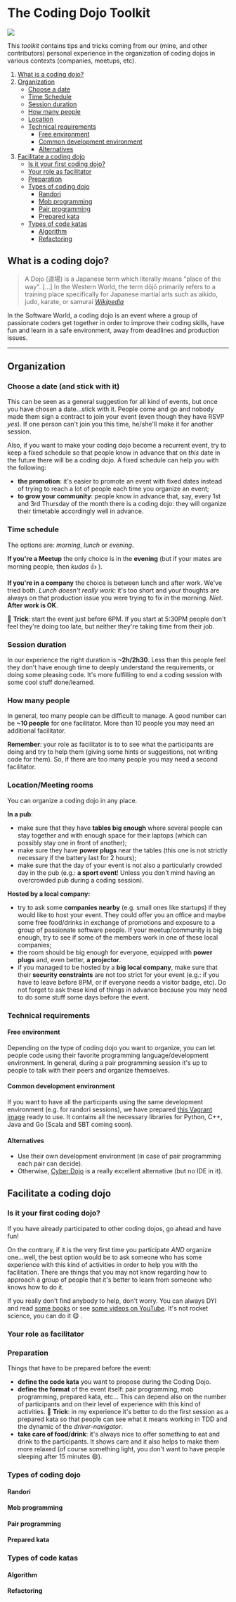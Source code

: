 # The Coding Dojo Toolkit
![](https://github.com/alebaffa/coding-dojo-toolkit/blob/master/img/Dojo.jpg)

This _toolkit_ contains tips and tricks coming from our (mine, and other contributors) personal experience in the organization of coding dojos in various contexts (companies, meetups, etc).

1. [What is a coding dojo?](#what-is-a-coding-dojo)
2. [Organization](#organization)
    - [Choose a date](#choose-a-date-and-stick-with-it)
    - [Time Schedule](#time-schedule)
    - [Session duration](#session-duration)
    - [How many people](#how-many-people)
    - [Location](#locationmeeting-rooms)
    - [Technical requirements](#technical-requirements)
        - [Free environment](#free-environment)
        - [Common development environment](#common-development-environment)
        - [Alternatives](#alternatives)
3. [Facilitate a coding dojo](#facilitate-a-coding-dojo)
    - [Is it your first coding dojo?](#is-it-your-first-coding-dojo)
    - [Your role as facilitator](#your-role-as-facilitator)
    - [Preparation](#preparation)
    - [Types of coding dojo](#types-of-coding-dojo)
        - [Randori](#randori)
        - [Mob programming](#mob-programming)
        - [Pair programming](#pair-programming)
        - [Prepared kata](#prepared-kata)
    - [Types of code katas](#types-of-code-katas)
        - [Algorithm](#algorithm)
        - [Refactoring](#refactoring)

## What is a coding dojo?
> A Dojo (道場) is a Japanese term which literally means "place of the way". [...] In the Western World, the term dōjō primarily refers to a training place specifically for Japanese martial arts such as aikido, judo, karate, or samurai [_Wikipedia_](https://en.wikipedia.org/wiki/Dojo)

In the Software World, a coding dojo is an event where a group of passionate coders get together in order to improve their coding skills, have fun and learn in a safe environment, away from deadlines and production issues.

***

## Organization
### Choose a date (and stick with it)
This can be seen as a general suggestion for all kind of events, but once you have chosen a date...stick with it. People come and go and nobody made them sign a contract to join your event (even though they have RSVP _yes_). If one person can't join you this time, he/she'll make it for another session.  

Also, if you want to make your coding dojo become a recurrent event, try to keep a fixed schedule so that people know in advance that on _this_ date in the future there will be a coding dojo. A fixed schedule can help you with the following:

* **the promotion**: it's easier to promote an event with fixed dates instead of trying to reach a lot of people each time you organize an event;
* **to grow your community**: people know in advance that, say, every 1st and 3rd Thursday of the month there is a coding dojo: they will organize their timetable accordingly well in advance.

### Time schedule
The options are: _morning_, _lunch_ or _evening_.

**If you're a Meetup** the only choice is in the **evening** (but if your mates are morning people, then _kudos_ :+1: ).

**If you're in a company** the choice is between lunch and after work. We've tried both. _Lunch doesn't really work_: it's too short and your thoughts are always on that production issue you were trying to fix in the morning. _Niet_. **After work is OK**.

:8ball: **Trick**: start the event just before 6PM. If you start at 5:30PM people don't feel they're doing too late, but neither they're taking time from their job.
### Session duration
In our experience the right duration is **~2h/2h30**. Less than this people feel they don't have enough time to deeply understand the requirements, or doing some pleasing code. It's more fulfilling to end a coding session with some cool stuff done/learned.
### How many people
In general, too many people can be difficult to manage. A good number can be **~10 people** for one facilitator. More than 10 people you may need an additional facilitator.

**Remember**: your role as facilitator is to to see what the participants are doing and try to help them (giving some hints or suggestions, not writing code for them). So, if there are too many people you may need a second facilitator.
### Location/Meeting rooms
You can organize a coding dojo in any place.

**In a pub**:
* make sure that they have **tables big enough** where several people can stay together and with enough space for their laptops (which can possibly stay one in front of another);
* make sure they have **power plugs** near the tables (this one is not strictly necessary if the battery last for 2 hours);
* make sure that the day of your event is not also a particularly crowded day in the pub (e.g.: **a sport event**! Unless you don't mind having an overcrowded pub during a coding session).

**Hosted by a local company:**
* try to ask some **companies nearby** (e.g. small ones like startups) if they would like to host your event. They could offer you an office and maybe some free food/drinks in exchange of promotions and exposure to a group of passionate software people. If your meetup/community is big enough, try to see if some of the members work in one of these local companies;
* the room should be big enough for everyone, equipped with **power plugs** and, even better, **a projector**.
* if you managed to be hosted by a **big local company**, make sure that their **security constraints** are not too strict for your event (e.g.: if you have to leave before 8PM, or if everyone needs a visitor badge, etc). Do not forget to ask these kind of things in advance because you may need to do some stuff some days before the event.

### Technical requirements
#### Free environment
Depending on the type of coding dojo you want to organize, you can let people code using their favorite programming language/development environment. In general, during a pair programming session it's up to people to talk with their peers and organize themselves.
#### Common development environment
If you want to have all the participants using the same development environment (e.g. for randori sessions), we have prepared [this Vagrant image](https://github.com/alebaffa/coding-dojo-toolkit/wiki/Linux-development-environment-in-Vagrant) ready to use. It contains all the necessary libraries for Python, C++, Java and Go (Scala and SBT coming soon).
#### Alternatives
* Use their own development environment (in case of pair programming each pair can decide).
* Otherwise, [Cyber Dojo](http://www.cyber-dojo.org/) is a really excellent alternative (but no IDE in it).

## Facilitate a coding dojo
### Is it your first coding dojo?
If you have already participated to other coding dojos, go ahead and have fun!

On the contrary, if it is the very first time you participate _AND_ organize one...well, the best option would be to ask someone who has some experience with this kind of activities in order to help you with the facilitation. There are things that you may not know regarding how to approach a group of people that it's better to learn from someone who knows how to do it.

If you really don't find anybody to help, don't worry. You can always DYI and read [some books](https://leanpub.com/codingdojohandbook) or see [some videos on YouTube](https://www.youtube.com/watch?v=gav9fLVkZQc). It's not rocket science, you can do it :yum: .
### Your role as facilitator
### Preparation
Things that have to be prepared before the event:
* **define the code kata** you want to propose during the Coding Dojo.
* **define the format** of the event itself: pair programming, mob programming, prepared kata, etc... This can depend also on the number of participants and on their level of experience with this kind of activities.
:8ball: **Trick**: in my experience it's better to do the first session as a prepared kata so that people can see what it means working in TDD and the dynamic of the _driver-navigator_.
* **take care of food/drink**: it's always nice to offer something to eat and drink to the participants. It shows care and it also helps to make them more relaxed (of course something light, you don't want to have people sleeping after 15 minutes :smile:).

### Types of coding dojo
#### Randori
#### Mob programming
#### Pair programming
#### Prepared kata
### Types of code katas
#### Algorithm
#### Refactoring
